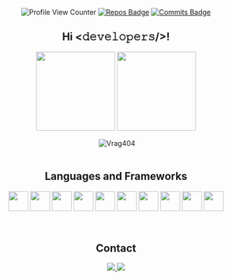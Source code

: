 <div align="center">
  
  ![Profile View Counter](https://komarev.com/ghpvc/?username=Vrag404&color=blueviolet&style=plastic)
  [![Repos Badge](https://badges.pufler.dev/repos/Vrag404?color=blueviolet&style=plastic)](https://badges.pufler.dev)
  [![Commits Badge](https://badges.pufler.dev/commits/yearly/Vrag404?color=blueviolet&style=plastic)](https://badges.pufler.dev)
  
</div>

<h2 align="center">Hi <𝚍𝚎𝚟𝚎𝚕𝚘𝚙𝚎𝚛𝚜/>!</h2>

<div align="center">
  <img height="160em" align="center" src="https://github-readme-stats.vercel.app/api?username=Vrag404&show_icons=true&theme=dracula"> 
  <img height="160em" align="center" src="https://github-readme-stats.vercel.app/api/top-langs/?username=Vrag404&layout=compact&theme=dracula"> 
</div>

<br />
 
<div align="center">&nbsp;<img src="https://github-readme-streak-stats.herokuapp.com?user=Vrag404&theme=dracula" alt="Vrag404" /></div>
<br />


<h2 align="center">Languages and Frameworks</h2>

<p align="center">
 <div align="center">
<code><img height="40" src="https://cdn.jsdelivr.net/gh/devicons/devicon/icons/python/python-original.svg" /></code>
<code><img height="40" src="https://cdn.jsdelivr.net/gh/devicons/devicon/icons/java/java-original.svg" /></code>
<code><img height="40" src="https://cdn.jsdelivr.net/gh/devicons/devicon/icons/django/django-plain.svg" /></code>
<code><img height="40" src="https://cdn.jsdelivr.net/gh/devicons/devicon/icons/spring/spring-original-wordmark.svg" /></code>
<code><img height="40" src="https://cdn.jsdelivr.net/gh/devicons/devicon/icons/nodejs/nodejs-original.svg" /></code>
<code><img height="40" src="https://cdn.jsdelivr.net/gh/devicons/devicon/icons/javascript/javascript-original.svg" /></code>
<code><img height="40" src="https://cdn.jsdelivr.net/gh/devicons/devicon/icons/nextjs/nextjs-original.svg" /></code>
<code><img height="40" src="https://cdn.jsdelivr.net/gh/devicons/devicon/icons/mysql/mysql-original-wordmark.svg" /></code>
<code><img height="40" src="https://cdn.jsdelivr.net/gh/devicons/devicon/icons/mongodb/mongodb-original-wordmark.svg" /></code>
<code><img height="40" src="https://cdn.jsdelivr.net/gh/devicons/devicon/icons/postgresql/postgresql-original-wordmark.svg" /></code>
 </div>
 </p>
 
<br />
<h2 align="center">Contact</h2>

<p align="center">
  <a href="https://www.linkedin.com/in/diegohoc" target="_blank"><img src="https://img.shields.io/badge/-LinkedIn-%230077B5?style=for-the-badge&logo=linkedin&logoColor=white" target="_blank">
</a>
  <a href = "mailto:vrag404@protonmail.com"><img src="https://img.shields.io/badge/ProtonMail-8B89CC?style=for-the-badge&logo=protonmail&logoColor=white" target="_blank">
</a>
</p>
